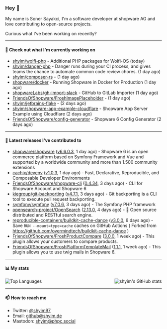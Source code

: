 ### Hey 👋

My name is Soner Sayakci, I'm a software developer at shopware AG and love contributing to open-source projects.

Curious what I've been working on recently?

---

#### 👷 Check out what I'm currently working on

- [shyim/wolfi-php](https://github.com/shyim/wolfi-php) - Additional PHP packages for Wolfi-OS (today)
- [shyim/danger-php](https://github.com/shyim/danger-php) - Danger runs during your CI process, and gives teams the chance to automate common code review chores. (1 day ago)
- [shyim/composer-rs](https://github.com/shyim/composer-rs) -  (1 day ago)
- [shopware/docker](https://github.com/shopware/docker) - Running Shopware in Docker for Production (1 day ago)
- [shopwareLabs/gh-import-slack](https://github.com/shopwareLabs/gh-import-slack) - GitHub to GitLab Importer (1 day ago)
- [FriendsOfShopware/FroshImagePlaceholder](https://github.com/FriendsOfShopware/FroshImagePlaceholder) -  (1 day ago)
- [shyim/jetbrains-flake](https://github.com/shyim/jetbrains-flake) -  (2 days ago)
- [shyim/shopware-app-example-cloudflare](https://github.com/shyim/shopware-app-example-cloudflare) - Shopware App Server Example using Cloudflare (2 days ago)
- [FriendsOfShopware/config-generator](https://github.com/FriendsOfShopware/config-generator) - Shopware 6 Config Generator (2 days ago)

---

#### 🔭 Latest releases I've contributed to

- [shopware/shopware](https://github.com/shopware/shopware) ([v6.6.0.3](https://github.com/shopware/shopware/releases/tag/v6.6.0.3), 1 day ago) - Shopware 6 is an open commerce platform based on Symfony Framework and Vue and supported by a worldwide community and more than 1.500 community extensions
- [cachix/devenv](https://github.com/cachix/devenv) ([v1.0.3](https://github.com/cachix/devenv/releases/tag/v1.0.3), 1 day ago) - Fast, Declarative, Reproducible, and Composable Developer Environments
- [FriendsOfShopware/shopware-cli](https://github.com/FriendsOfShopware/shopware-cli) ([0.4.34](https://github.com/FriendsOfShopware/shopware-cli/releases/tag/0.4.34), 3 days ago) - CLI for Shopware Account and Shopware 6
- [kiegroup/git-backporting](https://github.com/kiegroup/git-backporting) ([v4.7.1](https://github.com/kiegroup/git-backporting/releases/tag/v4.7.1), 3 days ago) - Git backporting is a CLI tool to execute pull request backporting.
- [symfony/symfony](https://github.com/symfony/symfony) ([v7.0.6](https://github.com/symfony/symfony/releases/tag/v7.0.6), 3 days ago) - The Symfony PHP framework
- [opensearch-project/OpenSearch](https://github.com/opensearch-project/OpenSearch) ([2.13.0](https://github.com/opensearch-project/OpenSearch/releases/tag/2.13.0), 4 days ago) - 🔎 Open source distributed and RESTful search engine.
- [reproducible-containers/buildkit-cache-dance](https://github.com/reproducible-containers/buildkit-cache-dance) ([v3.0.0](https://github.com/reproducible-containers/buildkit-cache-dance/releases/tag/v3.0.0), 6 days ago) - Save `RUN --mount=type=cache` caches on GitHub Actions ( Forked from https://github.com/overmindtech/buildkit-cache-dance )
- [FriendsOfShopware/FroshProductCompare](https://github.com/FriendsOfShopware/FroshProductCompare) ([3.0.0](https://github.com/FriendsOfShopware/FroshProductCompare/releases/tag/3.0.0), 1 week ago) - This plugin allows your customers to compare products.
- [FriendsOfShopware/FroshPlatformTemplateMail](https://github.com/FriendsOfShopware/FroshPlatformTemplateMail) ([1.1.1](https://github.com/FriendsOfShopware/FroshPlatformTemplateMail/releases/tag/1.1.1), 1 week ago) - This plugin allows you to use twig mails in Shopware 6.

---

#### 📊 My stats

<img align="right" alt="shyim's GitHub stats" src="https://github-readme-stats.vercel.app/api?username=shyim&count_private=1&show_icons=true&" />

![Top Languages](https://github-readme-stats.vercel.app/api/top-langs/?username=shyim)

---

#### 📫 How to reach me

- Twitter: [@shyim97](https://twitter.com/shyim97)
- Email: [github@shyim.de](mailto://github@shyim.de)
- Mastodon: <a rel="me" href="https://phpc.social/@shyim">shyim@phpc.social</a>
